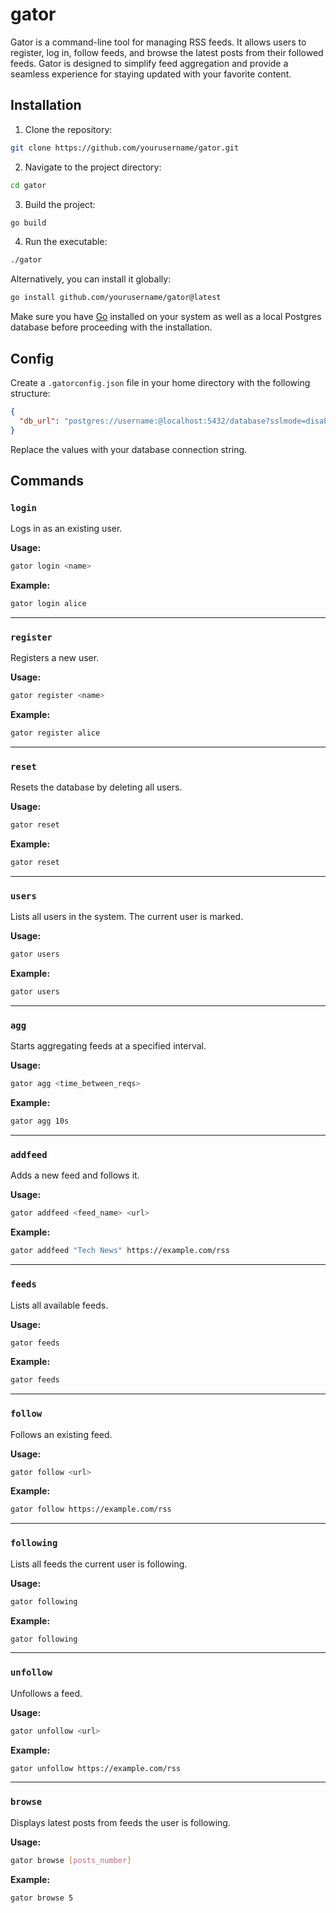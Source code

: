 # gator

Gator is a command-line tool for managing RSS feeds. It allows users to register, log in, follow feeds, and browse the latest posts from their followed feeds. Gator is designed to simplify feed aggregation and provide a seamless experience for staying updated with your favorite content.

## Installation

1. Clone the repository:
  ```bash
  git clone https://github.com/yourusername/gator.git
  ```

2. Navigate to the project directory:
  ```bash
  cd gator
  ```

3. Build the project:
  ```bash
  go build
  ```

4. Run the executable:
  ```bash
  ./gator
  ```

Alternatively, you can install it globally:
  ```bash
  go install github.com/yourusername/gator@latest
  ```

Make sure you have [Go](https://golang.org/dl/) installed on your system as well as a local Postgres database before proceeding with the installation.

## Config

Create a `.gatorconfig.json` file in your home directory with the following structure:

```json
{
  "db_url": "postgres://username:@localhost:5432/database?sslmode=disable"
}
```

Replace the values with your database connection string.

## Commands

### `login`
Logs in as an existing user.

**Usage:**
```bash
gator login <name>
```

**Example:**
```bash
gator login alice
```

---

### `register`
Registers a new user.

**Usage:**
```bash
gator register <name>
```

**Example:**
```bash
gator register alice
```

---

### `reset`
Resets the database by deleting all users.

**Usage:**
```bash
gator reset
```

**Example:**
```bash
gator reset
```

---

### `users`
Lists all users in the system. The current user is marked.

**Usage:**
```bash
gator users
```

**Example:**
```bash
gator users
```

---

### `agg`
Starts aggregating feeds at a specified interval.

**Usage:**
```bash
gator agg <time_between_reqs>
```

**Example:**
```bash
gator agg 10s
```

---

### `addfeed`
Adds a new feed and follows it.

**Usage:**
```bash
gator addfeed <feed_name> <url>
```

**Example:**
```bash
gator addfeed "Tech News" https://example.com/rss
```

---

### `feeds`
Lists all available feeds.

**Usage:**
```bash
gator feeds
```

**Example:**
```bash
gator feeds
```

---

### `follow`
Follows an existing feed.

**Usage:**
```bash
gator follow <url>
```

**Example:**
```bash
gator follow https://example.com/rss
```

---

### `following`
Lists all feeds the current user is following.

**Usage:**
```bash
gator following
```

**Example:**
```bash
gator following
```

---

### `unfollow`
Unfollows a feed.

**Usage:**
```bash
gator unfollow <url>
```

**Example:**
```bash
gator unfollow https://example.com/rss
```

---

### `browse`
Displays latest posts from feeds the user is following.

**Usage:**
```bash
gator browse [posts_number]
```

**Example:**
```bash
gator browse 5
```